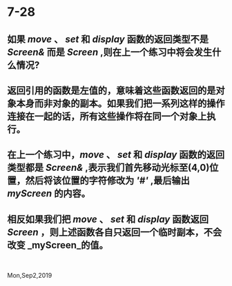 # 7-28

## 如果 _move_ 、 _set_ 和 _display_ 函数的返回类型不是 _Screen&_ 而是 _Screen_ ,则在上一个练习中将会发生什么情况?

## 返回引用的函数是左值的，意味着这些函数返回的是对象本身而非对象的副本。如果我们把一系列这样的操作连接在一起的话，所有这些操作将在同一个对象上执行。

## 在上一个练习中，_move_ 、 _set_ 和 _display_ 函数的返回类型都是 _Screen&_ ,表示我们首先移动光标至(4,0)位置，然后将该位置的字符修改为 _'#'_ ,最后输出 _myScreen_ 的内容。

## 相反如果我们把 _move_ 、 _set_ 和 _display_ 函数返回 _Screen_ ，则上述函数各自只返回一个临时副本，不会改变 _myScreen_的值。

&nbsp;

Mon,Sep2,2019
